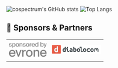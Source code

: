 ![cospectrum's GitHub stats](https://github-readme-stats.vercel.app/api?username=cospectrum&show=prs_merged_percentage&hide=stars,contribs&theme=dracula&show_icons=true)
![Top Langs](https://github-readme-stats.vercel.app/api/top-langs/?username=cospectrum&layout=compact&theme=dracula&hide=html)

## 🚀 Sponsors & Partners
<table>
  <tr>
    <td><a href="https://evrone.com"><img src="./sponsors/evrone-sponsored.svg" width="100" alt="evrone" /></a></td>
    <td><a href="https://www.diabolocom.com"><img src="./sponsors/diabolocom-logo.svg" width="130" alt="diabolocom" /></a></td>
  </tr>
</table>
